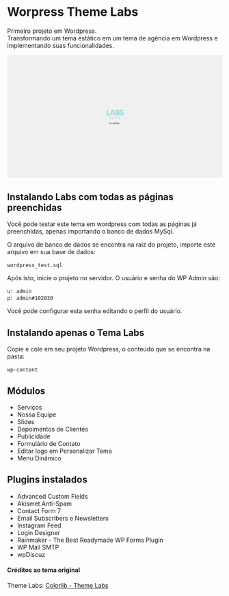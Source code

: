 # Worpress Theme Labs

Primeiro projeto em Wordpress.  
Transformando um tema estático em um tema de agência em Wordpress e implementando suas funcionalidades.

 ![alt text](https://github.com/leticiabernardo/WorpressThemeLabs/blob/master/img/themelabs.gif "Demo Theme Labs")

## Instalando Labs com todas as páginas preenchidas

Você pode testar este tema em wordpress com todas as páginas já preenchidas, apenas importando o banco de dados MySql.

O arquivo de banco de dados se encontra na raiz do projeto, importe este arquivo em sua base de dados:

```
wordpress_test.sql
```

Após isto, inicie o projeto no servidor. O usuário e senha do WP Admin são:

    u: admin
    p: admin#102030


Você pode configurar esta senha editando o perfil do usuário.


## Instalando apenas o Tema Labs 

Copie e cole em seu projeto Wordpress, o conteúdo que se encontra na pasta:

```
wp-content
```

## Módulos

+ Serviços
+ Nossa Equipe
+ Slides
+ Depoimentos de Clientes
+ Publicidade
+ Formulário de Contato
+ Editar logo em Personalizar Tema
+ Menu Dinâmico


## Plugins instalados

* Advanced Custom Fields
* Akismet Anti-Spam
* Contact Form 7
* Email Subscribers e Newsletters
* Instagram Feed
* Login Designer
* Rainmaker - The Best Readymade WP Forms Plugin
* WP Mail SMTP
* wpDiscuz


#### Créditos ao tema original

Theme Labs: [Colorlib - Theme Labs](https://colorlib.com/demo?theme=labs)
